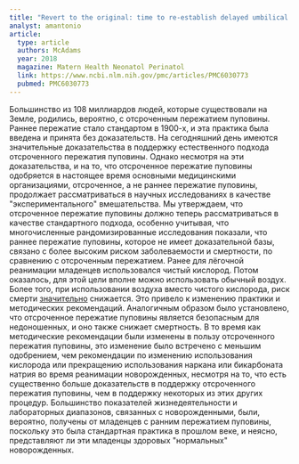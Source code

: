 ```yaml
---
title: "Revert to the original: time to re-establish delayed umbilical cord clamping as the standard approach for preterm neonates"
analyst: amantonio
article:
  type: article
  authors: McAdams
  year: 2018
  magazine: Matern Health Neonatol Perinatol
  link: https://www.ncbi.nlm.nih.gov/pmc/articles/PMC6030773
  pubmed: PMC6030773
---
```


Большинство из 108 миллиардов людей, которые существовали на Земле, родились, вероятно, с отсроченным пережатием пуповины. Раннее пережатие стало стандартом в 1900-х, и эта практика была введена и принята без доказательств. На сегодняшний день имеются значительные доказательства в поддержку естественного подхода отсроченного пережатия пуповины.
Однако несмотря на эти доказательства, и на то, что отсроченное пережатие пуповины одобряется в настоящее время основными медицинскими организациями, отсроченное, а не раннее пережатие пуповины, продолжает рассматриваться в научных исследованиях в качестве "экспериментального" вмешательства. Мы утверждаем, что отсроченное пережатие пуповины должно теперь рассматриваться в качестве стандартного подхода, особенно учитывая, что многочисленные рандомизированные исследования показали, что раннее пережатие пуповины, которое не имеет доказательной базы, связано с более высоким риском заболеваемости и смертности, по сравнению с отсроченным пережатием.
Ранее для лёгочной реанимации младенцев использовался чистый кислород. Потом оказалось, для этой цели вполне можно использовать обычный воздух. Более того, при использовании воздуха вместо чистого кислорода, риск смерти [значительно](https://www.ncbi.nlm.nih.gov/pubmed/15474135) снижается. Это привело к изменению практики и методических рекомендаций. Аналогичным образом было установлено, что отсроченное пережатие пуповины является безопасным для недоношенных, и оно также снижает смертность.
В то время как методические рекомендации были изменены в пользу отсроченного пережатия пуповины, это изменение было встречено с меньшим одобрением, чем рекомендации по изменению использования кислорода или прекращению использования наркана или бикарбоната натрия во время реанимации новорожденных, несмотря на то, что есть существенно больше доказательств в поддержку отсроченного пережатия пуповины, чем в поддержку некоторых из этих других процедур.
Большинство показателей жизнедеятельности и лабораторных диапазонов, связанных с новорожденными, были, вероятно, получены от младенцев с ранним пережатием пуповины, поскольку это была стандартная практика в прошлом веке, и неясно, представляют ли эти младенцы здоровых "нормальных" новорожденных.

